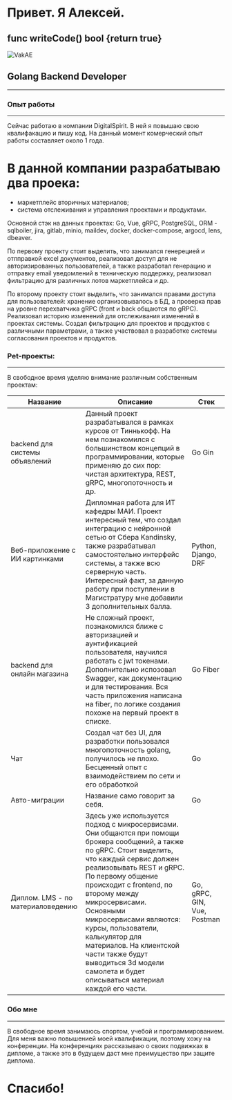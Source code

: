 # Привет. Я Алексей.

## func writeCode() bool {return true}
![VakAE](https://github.com/user-attachments/assets/bf5a49f6-cd3e-4de0-8797-dd4e96a4f079)

## Golang Backend Developer
---

### Опыт работы
---
Сейчас работаю в компании DigitalSpirit. В ней я повышаю свою квалифакацию и пишу код. На данный момент комерческий опыт работы составляет около 1 года.

# В данной компании разрабатываю два проека:
- маркетплейс вторичных материалов;
- система отслеживания и управления проектами и продуктами.

Основной стэк на данных проектах: Go, Vue, gRPC, PostgreSQL, ORM - sqlboiler, jira, gitlab, minio, maildev, docker, docker-compose, argocd, lens, dbeaver.

По первому проекту стоит выделить, что занимался генерецией и отпправкой excel документов, реализовал доступ для не авторизированных пользователей, а также разработал генерацию и отправку email уведомлений в техническую поддержку, реализовал фильтрацию для различных лотов маркетплейса и др.

По второму проекту стоит выделить, что занимался правами доступа для пользователей: хранение организовывалось в БД, а проверка прав на уровне перехватчика gRPC (front и back общаются по gRPC). Реализовал историю изменений для отслеживания изменений в проектах системы. Создал фильтрацию для проектов и продуктов с различными параметрами, а также участвовал в разработке системы согласования проектов и продуктов.

### Pet-проекты:
---

В свободное время уделяю внимание различным собственным проектам:

| Название | Описание | Стек |
|----------|----------|----------|
| backend для системы объявлений    | Данный проект разрабатывался в рамках курсов от Тиннькофф. На нем познакомился с большинством концепций в программировании, которые применяю до сих пор: чистая архитектура, REST, gRPC, многопоточность и др. | Go  Gin |
| Веб-приложение с ИИ картинками    | Дипломная работа для ИТ кафедры МАИ. Проект интересный тем, что создал интеграцию с нейронной сетью от Сбера Kandinsky, также разрабатывал самостоятельно интерфейс системы, а также всю серверную часть. Интересный факт, за данную работу при поступлении в Магистратуру мне добавили 3 дополнительных балла.   | Python, Django, DRF   |
| backend для онлайн магазина    | Не сложный проект, познакомился ближе с авторизацией и аунтификацией пользователя, научился работать с jwt токенами. Дополнительно испозовал Swagger, как документацию и для тестирования. Вся часть приложения написана на fiber, по логике создания похоже на первый проект в списке.  | Go Fiber  |
|Чат| Создал чат без UI, для разработки пользовался многопоточность golang, получилось не плохо. Бесценный опыт с взаимодействием по сети и его обработкой| Go |
|Авто-миграции|Название само говорит за себя.| Go |
|Диплом. LMS - по материаловедению| Здесь уже используется подход с микросервисами. Они общаются при помощи брокера сообщений, а также по gRPC. Стоит выделить, что каждый сервис должен реализовывать REST и gRPC. По первому общение происходит с frontend, по второму между микросервисами. Основными микросервисами являются: курсы, пользователи, калькулятор для материалов. На клиентской части также будут выводиться 3d модели самолета и будет описываться материал каждой его части. | Go, gRPC, GIN, Vue, Postman |


### Обо мне
---
В свободное время занимаюсь спортом, учебой и программированием. Для меня важно повышенией моей квалификации, поэтому хожу на конференции. На конференциях рассказываю о своих подвижках в дипломе, а также это в будущем даст мне преимущество при защите диплома.

# Спасибо!


 

